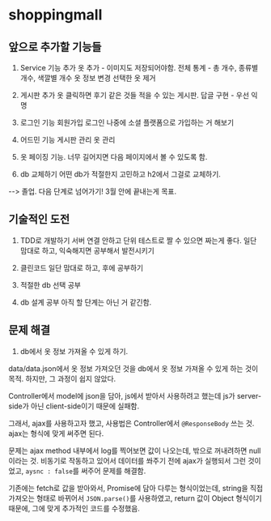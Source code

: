# shoppingmall

## 앞으로 추가할 기능들

1. Service 기능 추가 
옷 추가 - 이미지도 저장되어야함.
전체 통계 - 총 개수, 종류별 개수, 색깔별 개수
옷 정보 변경
선택한 옷 제거

2. 게시판 추가
옷 클릭하면 후기 같은 것들 적을 수 있는 게시판.
답글 구현 - 우선 익명

3. 로그인 기능
회원가입
로그인
나중에 소셜 플랫폼으로 가입하는 거 해보기

4. 어드민 기능
게시판 관리
옷 관리

5. 옷 페이징 기능.
너무 길어지면 다음 페이지에서 볼 수 있도록 함.

6. db 교체하기
어떤 db가 적절한지 고민하고 h2에서 그걸로 교체하기.

--> 졸업. 다음 단계로 넘어가기! 3월 안에 끝내는게 목표.

## 기술적인 도전

1. TDD로 개발하기
서버 연결 안하고 단위 테스트로 짤 수 있으면 짜는게 좋다.
일단 맘대로 하고, 익숙해지면 공부해서 발전시키기

2. 클린코드
일단 맘대로 하고, 후에 공부하기

3. 적절한 db 선택 공부

4. db 설계 공부
아직 할 단계는 아닌 거 같긴함.

## 문제 해결

1. db에서 옷 정보 가져올 수 있게 하기. 

data/data.json에서 옷 정보 가져오던 것을 db에서 옷 정보 가져올 수 있게 하는 것이 목적.
하지만, 그 과정이 쉽지 않았다.

Controller에서 model에 json을 담아, js에서 받아서 사용하려고 했는데
js가 server-side가 아닌 client-side이기 때문에 실패함.

그래서, ajax를 사용하고자 했고, 사용법은 Controller에서 `@ResponseBody` 쓰는 것.
ajax는 형식에 맞게 써주면 된다.

문제는 ajax method 내부에서 log를 찍어보면 값이 나오는데, 밖으로 꺼내려하면 null이라는 것.
비동기로 작동하고 있어서 데이터를 쏴주기 전에 ajax가 실행되서 그런 것이었고,
`aysnc : false`를 써주어 문제를 해결함.

기존에는 fetch로 값을 받아와서, Promise에 담아 다루는 형식이었는데,
string을 직접 가져오는 형태로 바뀌어서 `JSON.parse()`를 사용하였고,
return 값이 Object 형식이기 때문에, 그에 맞게 추가적인 코드를 수정했음.